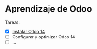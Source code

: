 # Aprendizaje de Odoo
Tareas:

- [x] [Instalar Odoo 14](doc/instalar_odoo_14_md)
- [ ] Configurar y optimizar Odoo 14
- [ ] ...
